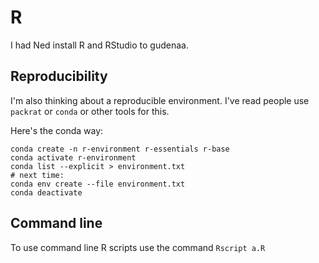 # R

I had Ned install R and RStudio to gudenaa.

## Reproducibility

I'm also thinking about a reproducible environment. I've read people use `packrat` or `conda` or other tools for this.

Here's the conda way:
```
conda create -n r-environment r-essentials r-base
conda activate r-environment
conda list --explicit > environment.txt
# next time:
conda env create --file environment.txt
conda deactivate
```

## Command line

To use command line R scripts use the command `Rscript a.R`
